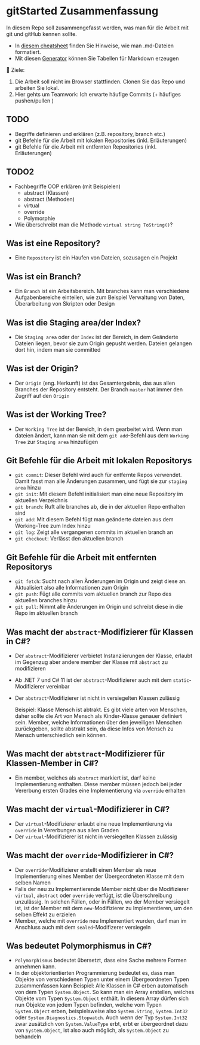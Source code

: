 # gitStarted Zusammenfassung
In diesem Repo soll zusammengefasst werden, was man für die Arbeit mit git und gitHub kennen sollte.
- In [diesem cheatsheet](https://github.com/adam-p/markdown-here/wiki/Markdown-Cheatsheet) finden Sie Hinweise, wie man .md-Dateien formatiert.
- Mit diesen [Generator](https://www.tablesgenerator.com/markdown_tables) können Sie Tabellen für Markdown erzeugen

:dart: Ziele:
1. Die Arbeit soll nicht im Browser stattfinden. Clonen Sie das Repo und arbeiten Sie lokal.
1. Hier gehts um Teamwork: Ich erwarte häufige Commits (+ häufiges pushen/pullen )

## TODO
- Begriffe definieren und erklären (z.B. repository, branch etc.)
- git Befehle für die Arbeit mit lokalen Repositories (inkl. Erläuterungen)
- git Befehle für die Arbeit mit entfernten Repositories (inkl. Erläuterungen)

## TODO2
- Fachbegriffe OOP erklären (mit Beispielen)
  - abstract (Klassen)
  - abstract (Methoden)
  - virtual
  - override
  - Polymorphie
- Wie überschreibt man die Methode `virtual string ToString()`?


## Was ist eine Repository?
 - Eine `Repository` ist ein Haufen von Dateien, sozusagen ein Projekt

## Was ist ein Branch?
 - Ein `Branch` ist ein Arbeitsbereich. Mit branches kann man verschiedene Aufgabenbereiche einteilen, wie zum Beispiel
   Verwaltung von Daten, Überarbeitung von Skripten oder Design

## Was ist die Staging area/der Index?
 - Die `Staging area` oder der `Index` ist der Bereich, in dem Geänderte Dateien liegen, bevor sie zum Origin gepusht werden.
   Dateien gelangen dort hin, indem man sie committed

## Was ist der Origin?
 - Der `Origin` (eng. Herkunft) ist das Gesamtergebnis, das aus allen Branches der Repository entsteht.
   Der Branch `master` hat immer den Zugriff auf den `Origin`

## Was ist der Working Tree?
 - Der `Working Tree` ist der Bereich, in dem gearbeitet wird. Wenn man dateien ändert, kann man sie mit dem `git add`-Befehl
   aus dem `Working Tree` zur `Staging area` hinzufügen

## Git Befehle für die Arbeit mit lokalen Repositorys
 - `git commit`: Dieser Befehl wird auch für entfernte Repos verwendet. Damit fasst man alle Änderungen zusammen, und fügt sie zur `staging area` hinzu
 - `git init`: Mit diesem Befehl initialisiert man eine neue Repository im aktuellen Verzeichnis
 - `git branch`: Ruft alle branches ab, die in der aktuellen Repo enthalten sind
 - `git add`: Mit diesem Befehl fügt man geänderte dateien aus dem Working-Tree zum Index hinzu
 - `git log`: Zeigt alle vergangenen commits im aktuellen branch an
 - `git checkout`: Verlässt den aktuellen branch

## Git Befehle für die Arbeit mit entfernten Repositorys
 - `git fetch`: Sucht nach allen Änderungen im Origin und zeigt diese an. Aktualisiert also alle Informationen zum Origin
 - `git push`: Fügt alle commits vom aktuellen branch zur Repo des aktuellen branches hinzu
 - `git pull`: Nimmt alle Änderungen im Origin und schreibt diese in die Repo im aktuellen branch

## Was macht der `abstract`-Modifizierer für Klassen in C#?
 - Der `abstract`-Modifizierer verbietet Instanziierungen der Klasse, erlaubt im Gegenzug aber andere member der Klasse mit `abstract` zu modifizieren
 - Ab .NET 7 und C# 11 ist der `abstract`-Modifizierer auch mit dem `static`-Modifizierer vereinbar
 - Der `abstract`-Modifizierer ist nicht in versiegelten Klassen zulässig

   Beispiel: Klasse Mensch ist abtrakt. Es gibt viele arten von Menschen, daher sollte die Art von Mensch als Kinder-Klasse genauer
             definiert sein. Member, welche Informationen über den jeweiligen Menschen zurückgeben, sollte abstrakt sein, da diese Infos
             von Mensch zu Mensch unterschiedlich sein können.

## Was macht der `abtstract`-Modifizierer für Klassen-Member in C#?
 - Ein member, welches als `abstract` markiert ist, darf keine Implementierung enthalten.
   Diese member müssen jedoch bei jeder Vererbung ersten Grades eine Implementierung via `override` erhalten

## Was macht der `virtual`-Modifizierer in C#?
 - Der `virtual`-Modifizierer erlaubt eine neue Implementierung via `override` in Vererbungen aus allen Graden
 - Der `virtual`-Modifizierer ist nicht in versiegelten Klassen zulässig

## Was macht der `override`-Modifizierer in C#?
 - Der `override`-Modifizierer erstellt einen Member als neue Implementierung eines Member der Übergeordneten Klasse mit dem selben Namen
 - Falls der neu zu Implementierende Member nicht über die Modifizierer `virtual`, `abstract` oder `override` verfügt, ist die Überschreibung unzulässig.
   In solchen Fällen, oder in Fällen, wo der Member versiegelt ist,
   ist der Member mit dem `new`-Modifizierer zu Implementieren, um den selben Effekt zu erzielen
 - Member, welche mit `override` neu Implementiert wurden, darf man im Anschluss auch mit dem `sealed`-Modifizerer versiegeln

## Was bedeutet Polymorphismus in C#?
 - `Polymorphismus` bedeutet übersetzt, dass eine Sache mehrere Formen annehmen kann.
 - In der objektorientierten Programmierung bedeutet es, dass man Objekte von verschiedenen Typen unter einem Übergeordneten Typen zusammenfassen kann
   Beispiel: Alle Klassen in C# erben automatisch von dem Typen `System.Object`. So kann man ein Array erstellen, welches Objekte vom Typen
             `System.Object` enthält. In diesem Array dürfen sich nun Objekte von jedem Typen befinden, welche vom Typen `System.Object` erben,
             beispielsweise also `System.String`, `System.Int32` oder `System.Diagnostics.Stopwatch`. Auch wenn der Typ `System.Int32` zwar zusätzlich
             von `System.ValueType` erbt, erbt er übergeordnet dazu von `System.Object`, ist also auch möglich, als `System.Object` zu behandeln